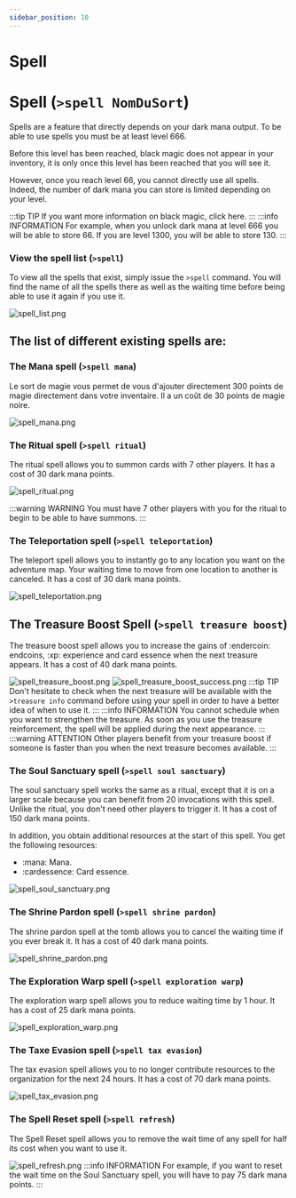 ```yaml
---
sidebar_position: 10
---
```


# Spell

# Spell (`>spell NomDuSort`)
Spells are a feature that directly depends on your dark mana output. To be able to use spells you must be at least level 666.

Before this level has been reached, black magic does not appear in your inventory, it is only once this level has been reached that you will see it.

However, once you reach level 66, you cannot directly use all spells. Indeed, the number of dark mana you can store is limited depending on your level.

:::tip TIP
If you want more information on black magic, click here.
:::
:::info INFORMATION
For example, when you unlock dark mana at level 666 you will be able to store 66. If you are level 1300, you will be able to store 130.
:::

### View the spell list (`>spell`)
To view all the spells that exist, simply issue the `>spell` command. You will find the name of all the spells there as well as the waiting time before being able to use it again if you use it.

![spell_list.png](/img/commands_example/spell_list.png)

## The list of different existing spells are:

### The Mana spell (`>spell mana`)
Le sort de magie vous permet de vous d'ajouter directement 300 points de magie directement dans votre inventaire. Il a un coût de 30 points de magie noire.

![spell_mana.png](/img/commands_example/spell_mana.png)

### The Ritual spell (`>spell ritual`)
The ritual spell allows you to summon cards with 7 other players. It has a cost of 30 dark mana points.

![spell_ritual.png](/img/commands_example/spell_ritual.png)

:::warning WARNING
You must have 7 other players with you for the ritual to begin to be able to have summons.
:::

### The Teleportation spell (`>spell teleportation`)
The teleport spell allows you to instantly go to any location you want on the adventure map. Your waiting time to move from one location to another is canceled. It has a cost of 30 dark mana points.

![spell_teleportation.png](/img/commands_example/spell_teleportation.png)

## The Treasure Boost Spell (`>spell treasure boost`)
The treasure boost spell allows you to increase the gains of :endercoin: endcoins, :xp: experience and card essence when the next treasure appears. It has a cost of 40 dark mana points.

![spell_treasure_boost.png](/img/commands_example/spell_treasure_boost.png)
![spell_treasure_boost_success.png](/img/commands_example/spell_treasure_boost_success.png)
:::tip TIP
Don't hesitate to check when the next treasure will be available with the `>treasure info` command before using your spell in order to have a better idea of ​​when to use it.
:::
:::info INFORMATION
You cannot schedule when you want to strengthen the treasure. As soon as you use the treasure reinforcement, the spell will be applied during the next appearance.
:::
:::warning ATTENTION
Other players benefit from your treasure boost if someone is faster than you when the next treasure becomes available.
:::

### The Soul Sanctuary spell (`>spell soul sanctuary`)
The soul sanctuary spell works the same as a ritual, except that it is on a larger scale because you can benefit from 20 invocations with this spell. Unlike the ritual, you don't need other players to trigger it. It has a cost of 150 dark mana points.

In addition, you obtain additional resources at the start of this spell. You get the following resources:
- :mana: Mana.
- :cardessence: Card essence.

![spell_soul_sanctuary.png](/img/commands_example/spell_soul_sanctuary.png)

### The Shrine Pardon spell (`>spell shrine pardon`)
The shrine pardon spell at the tomb allows you to cancel the waiting time if you ever break it. It has a cost of 40 dark mana points.

![spell_shrine_pardon.png](/img/commands_example/spell_shrine_pardon.png)

### The Exploration Warp spell (`>spell exploration warp`)
The exploration warp spell allows you to reduce waiting time by 1 hour. It has a cost of 25 dark mana points.

![spell_exploration_warp.png](/img/commands_example/spell_exploration_warp.png)

 ### The Taxe Evasion spell (`>spell tax evasion`)
The tax evasion spell allows you to no longer contribute resources to the organization for the next 24 hours. It has a cost of 70 dark mana points.

![spell_tax_evasion.png](/img/commands_example/spell_tax_evasion.png)

 ### The Spell Reset spell (`>spell refresh`)
The Spell Reset spell allows you to remove the wait time of any spell for half its cost when you want to use it.

 ![spell_refresh.png](/img/commands_example/spell_refresh.png)
 :::info INFORMATION
 For example, if you want to reset the wait time on the Soul Sanctuary spell, you will have to pay 75 dark mana points.
 :::